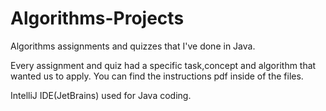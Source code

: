 # Algorithms-Projects
  Algorithms assignments and quizzes that I've done in Java.

  Every assignment and quiz had a specific task,concept and algorithm that wanted us to apply. You can find the instructions pdf inside of the files.

  IntelliJ IDE(JetBrains) used for Java coding. 
